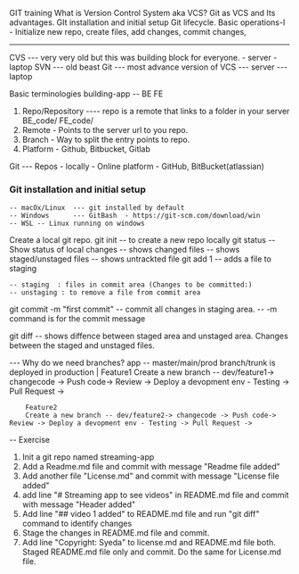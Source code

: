 GIT training
	What is Version Control System aka VCS?
	Git as VCS and Its advantages.
	GIt installation and initial setup
	Git lifecycle.
	Basic operations-I - Initialize new repo, create files, add changes, commit changes, 
	





----
CVS --- very very old but this was building block for everyone. 
	- server 
	- laptop 
SVN --- old beast
Git --- most advance version of VCS
	--- server
	--- laptop

Basic terminologies
building-app -- BE
		    FE
1. Repo/Repository ---- repo is a remote that links to a folder in your server 
		BE_code/
		FE_code/
2. Remote - Points to the server url to you repo.
3. Branch - Way to split the entry points to repo.
4. Platform - Github, Bitbucket, Gitlab



Git --- Repos
	- locally 
	- Online platform - GitHub, BitBucket(atlassian)






### Git installation and initial setup
	-- macOx/Linux  --- git installed by default
	-- Windows 	    --- GitBash  - https://git-scm.com/download/win
	-- WSL -- Linux running on windows

Create a local git repo.
 git init  -- to create a new repo locally
git status -- Show status of local changes
		  -- shows changed files
		  -- shows staged/unstaged files
		  -- shows untrackted file
 git add 1 -- adds a file to staging


	-- staging	: files in commit area (Changes to be committed:)
	-- unstaging : to remove a file from commit area

git commit -m "first commit"
	-- commit all changes in staging area.
	-- -m command is for the commit message

git diff
	-- shows diffence between staged area and unstaged area. Changes between the staged and unstaged files.



--- Why do we need branches?
	app -- master/main/prod branch/trunk is deployed in production
	|
		Feature1
		Create a new branch -- dev/feature1-> changecode -> Push code-> Review -> Deploy a devopment env - Testing -> Pull Request ->
	
		Feature2
		Create a new branch -- dev/feature2-> changecode -> Push code-> Review -> Deploy a devopment env - Testing -> Pull Request ->	




-- Exercise
1. Init a git repo named streaming-app
2. Add a Readme.md file and commit with message "Readme file added"
3. Add another file "License.md" and commit with message "License file added"
4. add line "# Streaming app to see videos" in README.md file and commit with message "Header added"
5. Add line "## video 1 added" to README.md file and run "git diff" command to identify changes
6. Stage the changes in README.md file and commit.
7. Add line "Copyright: Syeda" to license.md and README.md file both. Staged README.md file only and commit. Do the same for License.md file.





 